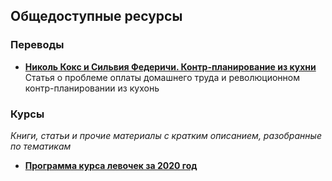 ## Общедоступные ресурсы

### Переводы
* [**Николь Кокс и Сильвия Федеричи. Контр-планирование из кухни**
  ](/article/counterplanning-from-the-kitchen.md)  
  Статья о проблеме оплаты домашнего труда и революционном контр-планировании из
  кухонь

### Курсы
*Книги, статьи и прочие материалы с кратким описанием, разобранные по тематикам*

* [**Программа курса левочек за 2020 год**](/course/2020/)
